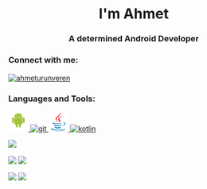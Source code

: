 <h1 align="center">I'm Ahmet</h1>
<h3 align="center">A determined Android Developer</h3>



<h3 align="left">Connect with me:</h3>
<p align="left">
<a href="https://linkedin.com/in/ahmeturunveren" target="blank"><img align="center" src="https://raw.githubusercontent.com/rahuldkjain/github-profile-readme-generator/master/src/images/icons/Social/linked-in-alt.svg" alt="ahmeturunveren" height="30" width="40" /></a>
</p>

<h3 align="left">Languages and Tools:</h3>
<p align="left"> <a href="https://developer.android.com" target="_blank" rel="noreferrer"> <img src="https://raw.githubusercontent.com/devicons/devicon/master/icons/android/android-original-wordmark.svg" alt="android" width="40" height="40"/> </a> <a href="https://git-scm.com/" target="_blank" rel="noreferrer"> <img src="https://www.vectorlogo.zone/logos/git-scm/git-scm-icon.svg" alt="git" width="40" height="40"/> </a> <a href="https://www.java.com" target="_blank" rel="noreferrer"> <img src="https://raw.githubusercontent.com/devicons/devicon/master/icons/java/java-original.svg" alt="java" width="40" height="40"/> </a> <a href="https://kotlinlang.org" target="_blank" rel="noreferrer"> <img src="https://www.vectorlogo.zone/logos/kotlinlang/kotlinlang-icon.svg" alt="kotlin" width="40" height="40"/> </a> </p>


![](http://github-profile-summary-cards.vercel.app/api/cards/profile-details?username=canahmed11&theme=apprentice)

 ![](http://github-profile-summary-cards.vercel.app/api/cards/repos-per-language?username=canahmed11&theme=apprentice) ![](http://github-profile-summary-cards.vercel.app/api/cards/most-commit-language?username=canahmed11&theme=apprentice)

 ![](http://github-profile-summary-cards.vercel.app/api/cards/stats?username=canahmed11&theme=apprentice) ![](http://github-profile-summary-cards.vercel.app/api/cards/productive-time?username=canahmed11&theme=apprentice&utcOffset=8)


